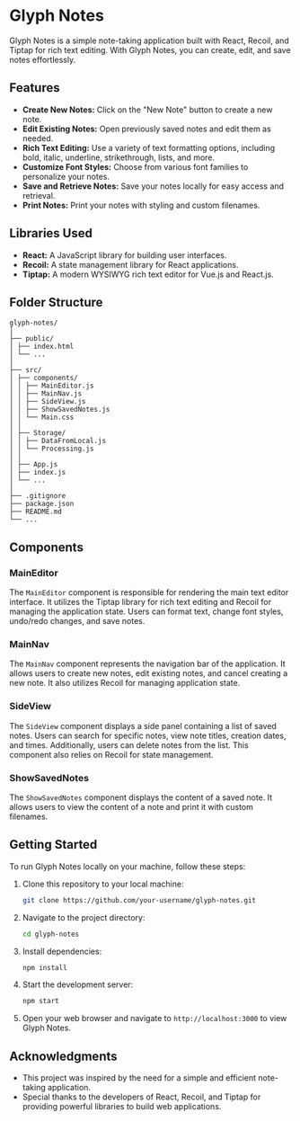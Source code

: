 # Glyph Notes

Glyph Notes is a simple note-taking application built with React, Recoil, and Tiptap for rich text editing. With Glyph Notes, you can create, edit, and save notes effortlessly.

## Features

- **Create New Notes:** Click on the "New Note" button to create a new note.
- **Edit Existing Notes:** Open previously saved notes and edit them as needed.
- **Rich Text Editing:** Use a variety of text formatting options, including bold, italic, underline, strikethrough, lists, and more.
- **Customize Font Styles:** Choose from various font families to personalize your notes.
- **Save and Retrieve Notes:** Save your notes locally for easy access and retrieval.
- **Print Notes:** Print your notes with styling and custom filenames.

## Libraries Used

- **React:** A JavaScript library for building user interfaces.
- **Recoil:** A state management library for React applications.
- **Tiptap:** A modern WYSIWYG rich text editor for Vue.js and React.js.

## Folder Structure

```
glyph-notes/
│
├── public/
│ ├── index.html
│ └── ...
│
├── src/
│ ├── components/
│ │ ├── MainEditor.js
│ │ ├── MainNav.js
│ │ ├── SideView.js
│ │ ├── ShowSavedNotes.js
│ │ └── Main.css
│ │
│ ├── Storage/
│ │ ├── DataFromLocal.js
│ │ └── Processing.js
│ │
│ ├── App.js
│ ├── index.js
│ └── ...
│
├── .gitignore
├── package.json
├── README.md
└── ...
```

## Components

### MainEditor

The `MainEditor` component is responsible for rendering the main text editor interface. It utilizes the Tiptap library for rich text editing and Recoil for managing the application state. Users can format text, change font styles, undo/redo changes, and save notes.

### MainNav

The `MainNav` component represents the navigation bar of the application. It allows users to create new notes, edit existing notes, and cancel creating a new note. It also utilizes Recoil for managing application state.

### SideView

The `SideView` component displays a side panel containing a list of saved notes. Users can search for specific notes, view note titles, creation dates, and times. Additionally, users can delete notes from the list. This component also relies on Recoil for state management.

### ShowSavedNotes

The `ShowSavedNotes` component displays the content of a saved note. It allows users to view the content of a note and print it with custom filenames.

## Getting Started

To run Glyph Notes locally on your machine, follow these steps:

1. Clone this repository to your local machine:

   ```bash
   git clone https://github.com/your-username/glyph-notes.git
   ```

2. Navigate to the project directory:

   ```bash
   cd glyph-notes
   ```

3. Install dependencies:

   ```bash
   npm install
   ```

4. Start the development server:

   ```bash
   npm start
   ```

5. Open your web browser and navigate to `http://localhost:3000` to view Glyph Notes.

## Acknowledgments

- This project was inspired by the need for a simple and efficient note-taking application.
- Special thanks to the developers of React, Recoil, and Tiptap for providing powerful libraries to build web applications.
